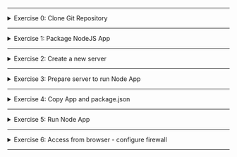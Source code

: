 ******

<details>
<summary>Exercise 0: Clone Git Repository </summary>
 <br />

```shell
git clone git@gitlab.com:devops-bootcamp3/node-project.git
cd node-project
git remote remove origin
git remote add origin https://gitlab.com/ireshniov/node-project.git
git branch -M main
git push -u origin main
```

</details>

******

<details>
<summary>Exercise 1: Package NodeJS App </summary>
 <br />

```shell
(base) ➜  node-project git:(main) npm pack ./app 
(base) ➜  node-project git:(main) ls -l
total 168
-rw-r--r--  1 ireshniov  staff    541 Dec 20 22:52 README.md
drwxr-xr-x  8 ireshniov  staff    256 Dec 20 23:29 app
-rw-r--r--  1 ireshniov  staff  79333 Dec 20 23:30 bootcamp-node-project-1.0.0.tgz
```

</details>

******

<details>
<summary>Exercise 2: Create a new server </summary>
 <br />

Follow [the official documentation](https://docs.digitalocean.com/products/droplets/how-to/create)

</details>

******

<details>
<summary>Exercise 3: Prepare server to run Node App </summary>
 <br />

From [community article](https://www.digitalocean.com/community/tutorials/initial-server-setup-with-ubuntu-22-04#step-1-logging-in-as-root)
```shell
(base) ➜  ~ ssh root@164.92.162.28
Welcome to Ubuntu 22.10 (GNU/Linux 5.19.0-23-generic x86_64)

root@ubuntu-s-1vcpu-512mb-10gb-fra1-01:~# adduser node-app
root@ubuntu-s-1vcpu-512mb-10gb-fra1-01:~# usermod -aG sudo node-app
# copy the root user’s .ssh directory, preserve the permissions, and modify the file owners
root@ubuntu-s-1vcpu-512mb-10gb-fra1-01:~# rsync --archive --chown=node-app:node-app ~/.ssh /home/node-app
root@ubuntu-s-1vcpu-512mb-10gb-fra1-01:~# exit

(base) ➜  ~ ssh node-app@164.92.162.28
Welcome to Ubuntu 22.10 (GNU/Linux 5.19.0-23-generic x86_64)

node-app@ubuntu-s-1vcpu-512mb-10gb-fra1-01:~$ sudo apt install nodejs npm
```

</details>

******

<details>
<summary>Exercise 4: Copy App and package.json </summary>
 <br />

```shell
(base) ➜  node-project git:(main) scp bootcamp-node-project-1.0.0.tgz node-app@164.92.162.28:/home/node-app
```

</details>

******

<details>
<summary>Exercise 5: Run Node App </summary>
 <br />

```shell
(base) ➜  ~ ssh node-app@164.92.162.28
node-app@ubuntu-s-1vcpu-512mb-10gb-fra1-01:~$ tar zxvf bootcamp-node-project-1.0.0.tgz
node-app@ubuntu-s-1vcpu-512mb-10gb-fra1-01:~$ cd package
node-app@ubuntu-s-1vcpu-512mb-10gb-fra1-01:~$ npm install
node-app@ubuntu-s-1vcpu-512mb-10gb-fra1-01:~$ node server.js &

node-app@ubuntu-s-1vcpu-512mb-10gb-fra1-01:~$ ps aux | grep node
root       41676  0.0  1.1  17388  5324 ?        Ss   00:01   0:00 sshd: node-app [priv]
node-app   41679  0.0  0.9  18376  4568 ?        Ss   00:01   0:00 /lib/systemd/systemd --user
node-app   41680  0.0  0.8 103296  3864 ?        S    00:01   0:00 (sd-pam)
node-app   41727  0.0  0.7  17644  3772 ?        S    00:01   0:00 sshd: node-app@pts/0
node-app   41728  0.0  0.8   9084  3984 pts/0    Ss+  00:01   0:00 -bash
# here we can see
node-app   42383  0.0 10.2 604984 48836 ?        Sl   00:58   0:00 node server.js
root       42399  0.0  2.2  17384 10860 ?        Ss   01:08   0:00 sshd: node-app [priv]
node-app   42474  0.0  1.4  17640  7084 ?        S    01:08   0:00 sshd: node-app@pts/1
node-app   42475  0.0  1.1   9084  5324 pts/1    Ss   01:08   0:00 -bash
node-app   42486  0.0  0.6  10264  3272 pts/1    R+   01:12   0:00 ps aux
node-app   42487  0.0  0.4   6852  2072 pts/1    S+   01:12   0:00 grep --color=auto node

node-app@ubuntu-s-1vcpu-512mb-10gb-fra1-01:~$ netstat -lpnt
(Not all processes could be identified, non-owned process info
 will not be shown, you would have to be root to see it all.)
Active Internet connections (only servers)
Proto Recv-Q Send-Q Local Address           Foreign Address         State       PID/Program name
tcp        0      0 127.0.0.54:53           0.0.0.0:*               LISTEN      -
tcp        0      0 127.0.0.53:53           0.0.0.0:*               LISTEN      -
tcp6       0      0 :::22                   :::*                    LISTEN      -
# here we can see
tcp6       0      0 :::3000                 :::*                    LISTEN      42383/node
```

</details>

******

<details>
<summary>Exercise 6: Access from browser - configure firewall </summary>
 <br />

**Add firewall with inbound rules**
<br />
Type: Custom 
<br />
Protocol: TCP
<br />
Port Range: 3000
<br />
Sources: All IPv4 All IPv6

</details>

******
